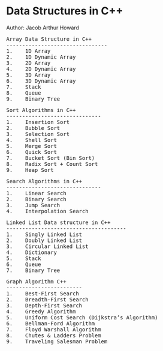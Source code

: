 # Data Structures in C++
Author: Jacob Arthur Howard


<pre>Array Data Structure in C++
--------------------------------
1.    1D Array
2.    1D Dynamic Array
3.    2D Array
4.    2D Dynamic Array
5.    3D Array
6.    3D Dynamic Array
7.    Stack
8.    Queue
9.    Binary Tree
</pre>


<pre>Sort Algorithms in C++
------------------------------
1.    Insertion Sort
2.    Bubble Sort
3.    Selection Sort
4.    Shell Sort
5.    Merge Sort
6.    Quick Sort
7.    Bucket Sort (Bin Sort)
8.    Radix Sort + Count Sort
9.    Heap Sort
</pre>


<pre>Search Algorithms in C++
------------------------------
1.    Linear Search
2.    Binary Search
3.    Jump Search
4.    Interpolation Search
</pre>


<pre>Linked List Data structure in C++
--------------------------------------
1.    Singly Linked List
2.    Doubly Linked List
3.    Circular Linked List
4.    Dictionary
5.    Stack
6.    Queue
7.    Binary Tree
</pre>


<pre>Graph Algorithm C++
------------------------
1.    Best-First Search
2.    Breadth-First Search 
3.    Depth-First Search
4.    Greedy Algorithm
5.    Uniform Cost Search (Dijkstra’s Algorithm)
6.    Bellman-Ford Algorithm
7.    Floyd Warshall Algorithm
8.    Chutes & Ladders Problem
9.    Traveling Salesman Problem
</pre>
